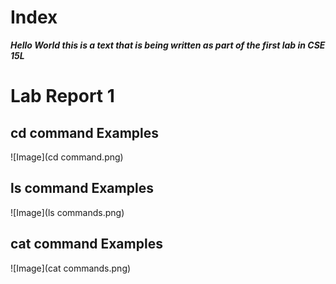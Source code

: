 # Index
_**Hello World this is a text that is being written as part of the first lab in CSE 15L**_

# **Lab Report 1**

## cd command Examples 
![Image](cd command.png)
## ls command Examples
![Image](ls commands.png)
## cat command Examples
![Image](cat commands.png)
